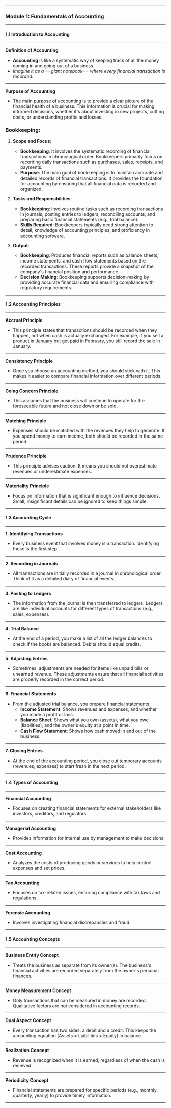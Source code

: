 
---

### Module 1: Fundamentals of Accounting

---
#### 1.1 Introduction to Accounting

---

**Definition of Accounting**
- **Accounting** is like a systematic way of keeping track of all the money coming in and going out of a business. 
- *Imagine it as a ==giant notebook== where every financial transaction is recorded*.

---

**Purpose of Accounting**
- The main purpose of accounting is to provide a clear picture of the financial health of a business. This information is crucial for making informed decisions, whether it's about investing in new projects, cutting costs, or understanding profits and losses.
### Bookkeeping:

1. **Scope and Focus**:
    
    - **Bookkeeping**: It involves the systematic recording of financial transactions in chronological order. Bookkeepers primarily focus on recording daily transactions such as purchases, sales, receipts, and payments.
    - **Purpose**: The main goal of bookkeeping is to maintain accurate and detailed records of financial transactions. It provides the foundation for accounting by ensuring that all financial data is recorded and organized.
2. **Tasks and Responsibilities**:
    
    - **Bookkeeping**: Involves routine tasks such as recording transactions in journals, posting entries to ledgers, reconciling accounts, and preparing basic financial statements (e.g., trial balance).
    - **Skills Required**: Bookkeepers typically need strong attention to detail, knowledge of accounting principles, and proficiency in accounting software.
3. **Output**:
    
    - **Bookkeeping**: Produces financial reports such as balance sheets, income statements, and cash flow statements based on the recorded transactions. These reports provide a snapshot of the company's financial position and performance.
    - **Decision Making**: Bookkeeping supports decision-making by providing accurate financial data and ensuring compliance with regulatory requirements.

---
#### 1.2 Accounting Principles

---

**Accrual Principle**
- This principle states that transactions should be recorded when they happen, not when cash is actually exchanged. For example, if you sell a product in January but get paid in February, you still record the sale in January.

---

**Consistency Principle**
- Once you choose an accounting method, you should stick with it. This makes it easier to compare financial information over different periods.

---

**Going Concern Principle**
- This assumes that the business will continue to operate for the foreseeable future and not close down or be sold.

---

**Matching Principle**
- Expenses should be matched with the revenues they help to generate. If you spend money to earn income, both should be recorded in the same period.

---

**Prudence Principle**
- This principle advises caution. It means you should not overestimate revenues or underestimate expenses.

---

**Materiality Principle**
- Focus on information that is significant enough to influence decisions. Small, insignificant details can be ignored to keep things simple.

---

#### 1.3 Accounting Cycle

---

**1. Identifying Transactions**
- Every business event that involves money is a transaction. Identifying these is the first step.

---

**2. Recording in Journals**
- All transactions are initially recorded in a journal in chronological order. Think of it as a detailed diary of financial events.

---

**3. Posting to Ledgers**
- The information from the journal is then transferred to ledgers. Ledgers are like individual accounts for different types of transactions (e.g., sales, expenses).

---

**4. Trial Balance**
- At the end of a period, you make a list of all the ledger balances to check if the books are balanced. Debits should equal credits.

---

**5. Adjusting Entries**
- Sometimes, adjustments are needed for items like unpaid bills or unearned revenue. These adjustments ensure that all financial activities are properly recorded in the correct period.

---

**6. Financial Statements**
- From the adjusted trial balance, you prepare financial statements:
  - **Income Statement**: Shows revenues and expenses, and whether you made a profit or loss.
  - **Balance Sheet**: Shows what you own (assets), what you owe (liabilities), and the owner's equity at a point in time.
  - **Cash Flow Statement**: Shows how cash moved in and out of the business.

---

**7. Closing Entries**
- At the end of the accounting period, you close out temporary accounts (revenues, expenses) to start fresh in the next period.

---

#### 1.4 Types of Accounting

---

**Financial Accounting**
- Focuses on creating financial statements for external stakeholders like investors, creditors, and regulators.

---

**Managerial Accounting**
- Provides information for internal use by management to make decisions.

---

**Cost Accounting**
- Analyzes the costs of producing goods or services to help control expenses and set prices.

---

**Tax Accounting**
- Focuses on tax-related issues, ensuring compliance with tax laws and regulations.

---

**Forensic Accounting**
- Involves investigating financial discrepancies and fraud.

---

#### 1.5 Accounting Concepts

---

**Business Entity Concept**
- Treats the business as separate from its owner(s). The business's financial activities are recorded separately from the owner's personal finances.

---

**Money Measurement Concept**
- Only transactions that can be measured in money are recorded. Qualitative factors are not considered in accounting records.

---

**Dual Aspect Concept**
- Every transaction has two sides: a debit and a credit. This keeps the accounting equation (Assets = Liabilities + Equity) in balance.

---

**Realization Concept**
- Revenue is recognized when it is earned, regardless of when the cash is received.

---

**Periodicity Concept**
- Financial statements are prepared for specific periods (e.g., monthly, quarterly, yearly) to provide timely information.

---
